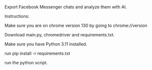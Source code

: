Export Facebook Messenger chats and analyze them with AI.

Instructions:

Make sure you are on chrome version 130 by going to chrome://version

Download main.py, chromedriver and requirements.txt.

Make sure you have Python 3.11 installed.

run pip install -r requirements.txt

run the python script.
